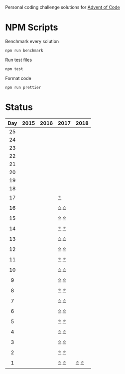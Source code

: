 Personal coding challenge solutions for [Advent of Code][aoc]

# NPM Scripts

Benchmark every solution

```
npm run benchmark
```

Run test files

```
npm test
```

Format code

```
npm run prettier
```

# Status

Day | 2015 | 2016 | 2017 | 2018
:---: | :--- | :--- | :--- | :--- |
25 | | | |
24 | | | |
23 | | | |
22 | | | |
21 | | | |
20 | | | |
19 | | | |
18 | | | |
17 | | | [⭐][aoc_solution_2017_17_1] |
16 | | | [⭐][aoc_solution_2017_16_1] [⭐][aoc_solution_2017_16_2] |
15 | | | [⭐][aoc_solution_2017_15_1] [⭐][aoc_solution_2017_15_2] |
14 | | | [⭐][aoc_solution_2017_14_1] [⭐][aoc_solution_2017_14_2] |
13 | | | [⭐][aoc_solution_2017_13_1] [⭐][aoc_solution_2017_13_2] |
12 | | | [⭐][aoc_solution_2017_12_1] [⭐][aoc_solution_2017_12_2] |
11 | | | [⭐][aoc_solution_2017_11_1] [⭐][aoc_solution_2017_11_2] |
10 | | | [⭐][aoc_solution_2017_10_1] [⭐][aoc_solution_2017_10_2] |
9  | | | [⭐][aoc_solution_2017_9_1] [⭐][aoc_solution_2017_9_2] |
8  | | | [⭐][aoc_solution_2017_8_1] [⭐][aoc_solution_2017_8_2] |
7  | | | [⭐][aoc_solution_2017_7_1] [⭐][aoc_solution_2017_7_2] |
6  | | | [⭐][aoc_solution_2017_6_1] [⭐][aoc_solution_2017_6_2] |
5  | | | [⭐][aoc_solution_2017_5_1] [⭐][aoc_solution_2017_5_2] |
4  | | | [⭐][aoc_solution_2017_4_1] [⭐][aoc_solution_2017_4_2] |
3  | | | [⭐][aoc_solution_2017_3_1] [⭐][aoc_solution_2017_3_2] |
2  | | | [⭐][aoc_solution_2017_2_1] [⭐][aoc_solution_2017_2_2] |
1  | | | [⭐][aoc_solution_2017_1_1] [⭐][aoc_solution_2017_1_2] | [⭐][aoc_solution_2018_1_1] [⭐][aoc_solution_2018_1_2]

[aoc]: https://adventofcode.com/
[aoc_solution_2015_1_1]: ./2015/day01/part1.js
[aoc_solution_2015_1_2]: ./2015/day01/part2.js
[aoc_solution_2015_2_1]: ./2015/day02/part1.js
[aoc_solution_2015_2_2]: ./2015/day02/part2.js
[aoc_solution_2015_3_1]: ./2015/day03/part1.js
[aoc_solution_2015_3_2]: ./2015/day03/part2.js
[aoc_solution_2015_4_1]: ./2015/day04/part1.js
[aoc_solution_2015_4_2]: ./2015/day04/part2.js
[aoc_solution_2015_5_1]: ./2015/day05/part1.js
[aoc_solution_2015_5_2]: ./2015/day05/part2.js
[aoc_solution_2015_6_1]: ./2015/day06/part1.js
[aoc_solution_2015_6_2]: ./2015/day06/part2.js
[aoc_solution_2015_7_1]: ./2015/day07/part1.js
[aoc_solution_2015_7_2]: ./2015/day07/part2.js
[aoc_solution_2015_8_1]: ./2015/day08/part1.js
[aoc_solution_2015_8_2]: ./2015/day08/part2.js
[aoc_solution_2015_9_1]: ./2015/day09/part1.js
[aoc_solution_2015_9_2]: ./2015/day09/part2.js
[aoc_solution_2015_10_1]: ./2015/day10/part1.js
[aoc_solution_2015_10_2]: ./2015/day10/part2.js
[aoc_solution_2015_11_1]: ./2015/day11/part1.js
[aoc_solution_2015_11_2]: ./2015/day11/part2.js
[aoc_solution_2015_12_1]: ./2015/day12/part1.js
[aoc_solution_2015_12_2]: ./2015/day12/part2.js
[aoc_solution_2015_13_1]: ./2015/day13/part1.js
[aoc_solution_2015_13_2]: ./2015/day13/part2.js
[aoc_solution_2015_14_1]: ./2015/day14/part1.js
[aoc_solution_2015_14_2]: ./2015/day14/part2.js
[aoc_solution_2015_15_1]: ./2015/day15/part1.js
[aoc_solution_2015_15_2]: ./2015/day15/part2.js
[aoc_solution_2015_16_1]: ./2015/day16/part1.js
[aoc_solution_2015_16_2]: ./2015/day16/part2.js
[aoc_solution_2015_17_1]: ./2015/day17/part1.js
[aoc_solution_2015_17_2]: ./2015/day17/part2.js
[aoc_solution_2015_18_1]: ./2015/day18/part1.js
[aoc_solution_2015_18_2]: ./2015/day18/part2.js
[aoc_solution_2015_19_1]: ./2015/day19/part1.js
[aoc_solution_2015_19_2]: ./2015/day19/part2.js
[aoc_solution_2015_20_1]: ./2015/day20/part1.js
[aoc_solution_2015_20_2]: ./2015/day20/part2.js
[aoc_solution_2015_21_1]: ./2015/day21/part1.js
[aoc_solution_2015_21_2]: ./2015/day21/part2.js
[aoc_solution_2015_22_1]: ./2015/day22/part1.js
[aoc_solution_2015_22_2]: ./2015/day22/part2.js
[aoc_solution_2015_23_1]: ./2015/day23/part1.js
[aoc_solution_2015_23_2]: ./2015/day23/part2.js
[aoc_solution_2015_24_1]: ./2015/day24/part1.js
[aoc_solution_2015_24_2]: ./2015/day24/part2.js
[aoc_solution_2015_25_1]: ./2015/day25/part1.js
[aoc_solution_2015_25_2]: ./2015/day25/part2.js
[aoc_solution_2016_1_1]: ./2016/day01/part1.js
[aoc_solution_2016_1_2]: ./2016/day01/part2.js
[aoc_solution_2016_2_1]: ./2016/day02/part1.js
[aoc_solution_2016_2_2]: ./2016/day02/part2.js
[aoc_solution_2016_3_1]: ./2016/day03/part1.js
[aoc_solution_2016_3_2]: ./2016/day03/part2.js
[aoc_solution_2016_4_1]: ./2016/day04/part1.js
[aoc_solution_2016_4_2]: ./2016/day04/part2.js
[aoc_solution_2016_5_1]: ./2016/day05/part1.js
[aoc_solution_2016_5_2]: ./2016/day05/part2.js
[aoc_solution_2016_6_1]: ./2016/day06/part1.js
[aoc_solution_2016_6_2]: ./2016/day06/part2.js
[aoc_solution_2016_7_1]: ./2016/day07/part1.js
[aoc_solution_2016_7_2]: ./2016/day07/part2.js
[aoc_solution_2016_8_1]: ./2016/day08/part1.js
[aoc_solution_2016_8_2]: ./2016/day08/part2.js
[aoc_solution_2016_9_1]: ./2016/day09/part1.js
[aoc_solution_2016_9_2]: ./2016/day09/part2.js
[aoc_solution_2016_10_1]: ./2016/day10/part1.js
[aoc_solution_2016_10_2]: ./2016/day10/part2.js
[aoc_solution_2016_11_1]: ./2016/day11/part1.js
[aoc_solution_2016_11_2]: ./2016/day11/part2.js
[aoc_solution_2016_12_1]: ./2016/day12/part1.js
[aoc_solution_2016_12_2]: ./2016/day12/part2.js
[aoc_solution_2016_13_1]: ./2016/day13/part1.js
[aoc_solution_2016_13_2]: ./2016/day13/part2.js
[aoc_solution_2016_14_1]: ./2016/day14/part1.js
[aoc_solution_2016_14_2]: ./2016/day14/part2.js
[aoc_solution_2016_15_1]: ./2016/day15/part1.js
[aoc_solution_2016_15_2]: ./2016/day15/part2.js
[aoc_solution_2016_16_1]: ./2016/day16/part1.js
[aoc_solution_2016_16_2]: ./2016/day16/part2.js
[aoc_solution_2016_17_1]: ./2016/day17/part1.js
[aoc_solution_2016_17_2]: ./2016/day17/part2.js
[aoc_solution_2016_18_1]: ./2016/day18/part1.js
[aoc_solution_2016_18_2]: ./2016/day18/part2.js
[aoc_solution_2016_19_1]: ./2016/day19/part1.js
[aoc_solution_2016_19_2]: ./2016/day19/part2.js
[aoc_solution_2016_20_1]: ./2016/day20/part1.js
[aoc_solution_2016_20_2]: ./2016/day20/part2.js
[aoc_solution_2016_21_1]: ./2016/day21/part1.js
[aoc_solution_2016_21_2]: ./2016/day21/part2.js
[aoc_solution_2016_22_1]: ./2016/day22/part1.js
[aoc_solution_2016_22_2]: ./2016/day22/part2.js
[aoc_solution_2016_23_1]: ./2016/day23/part1.js
[aoc_solution_2016_23_2]: ./2016/day23/part2.js
[aoc_solution_2016_24_1]: ./2016/day24/part1.js
[aoc_solution_2016_24_2]: ./2016/day24/part2.js
[aoc_solution_2016_25_1]: ./2016/day25/part1.js
[aoc_solution_2016_25_2]: ./2016/day25/part2.js
[aoc_solution_2017_1_1]: ./2017/day01/part1.js
[aoc_solution_2017_1_2]: ./2017/day01/part2.js
[aoc_solution_2017_2_1]: ./2017/day02/part1.js
[aoc_solution_2017_2_2]: ./2017/day02/part2.js
[aoc_solution_2017_3_1]: ./2017/day03/part1.js
[aoc_solution_2017_3_2]: ./2017/day03/part2.js
[aoc_solution_2017_4_1]: ./2017/day04/part1.js
[aoc_solution_2017_4_2]: ./2017/day04/part2.js
[aoc_solution_2017_5_1]: ./2017/day05/part1.js
[aoc_solution_2017_5_2]: ./2017/day05/part2.js
[aoc_solution_2017_6_1]: ./2017/day06/part1.js
[aoc_solution_2017_6_2]: ./2017/day06/part2.js
[aoc_solution_2017_7_1]: ./2017/day07/part1.js
[aoc_solution_2017_7_2]: ./2017/day07/part2.js
[aoc_solution_2017_8_1]: ./2017/day08/part1.js
[aoc_solution_2017_8_2]: ./2017/day08/part2.js
[aoc_solution_2017_9_1]: ./2017/day09/part1.js
[aoc_solution_2017_9_2]: ./2017/day09/part2.js
[aoc_solution_2017_10_1]: ./2017/day10/part1.js
[aoc_solution_2017_10_2]: ./2017/day10/part2.js
[aoc_solution_2017_11_1]: ./2017/day11/part1.js
[aoc_solution_2017_11_2]: ./2017/day11/part2.js
[aoc_solution_2017_12_1]: ./2017/day12/part1.js
[aoc_solution_2017_12_2]: ./2017/day12/part2.js
[aoc_solution_2017_13_1]: ./2017/day13/part1.js
[aoc_solution_2017_13_2]: ./2017/day13/part2.js
[aoc_solution_2017_14_1]: ./2017/day14/part1.js
[aoc_solution_2017_14_2]: ./2017/day14/part2.js
[aoc_solution_2017_15_1]: ./2017/day15/part1.js
[aoc_solution_2017_15_2]: ./2017/day15/part2.js
[aoc_solution_2017_16_1]: ./2017/day16/part1.js
[aoc_solution_2017_16_2]: ./2017/day16/part2.js
[aoc_solution_2017_17_1]: ./2017/day17/part1.js
[aoc_solution_2017_17_2]: ./2017/day17/part2.js
[aoc_solution_2017_18_1]: ./2017/day18/part1.js
[aoc_solution_2017_18_2]: ./2017/day18/part2.js
[aoc_solution_2017_19_1]: ./2017/day19/part1.js
[aoc_solution_2017_19_2]: ./2017/day19/part2.js
[aoc_solution_2017_20_1]: ./2017/day20/part1.js
[aoc_solution_2017_20_2]: ./2017/day20/part2.js
[aoc_solution_2017_21_1]: ./2017/day21/part1.js
[aoc_solution_2017_21_2]: ./2017/day21/part2.js
[aoc_solution_2017_22_1]: ./2017/day22/part1.js
[aoc_solution_2017_22_2]: ./2017/day22/part2.js
[aoc_solution_2017_23_1]: ./2017/day23/part1.js
[aoc_solution_2017_23_2]: ./2017/day23/part2.js
[aoc_solution_2017_24_1]: ./2017/day24/part1.js
[aoc_solution_2017_24_2]: ./2017/day24/part2.js
[aoc_solution_2017_25_1]: ./2017/day25/part1.js
[aoc_solution_2017_25_2]: ./2017/day25/part2.js
[aoc_solution_2018_1_1]: ./2018/day01/part1.js
[aoc_solution_2018_1_2]: ./2018/day01/part2.js
[aoc_solution_2018_2_1]: ./2018/day02/part1.js
[aoc_solution_2018_2_2]: ./2018/day02/part2.js
[aoc_solution_2018_3_1]: ./2018/day03/part1.js
[aoc_solution_2018_3_2]: ./2018/day03/part2.js
[aoc_solution_2018_4_1]: ./2018/day04/part1.js
[aoc_solution_2018_4_2]: ./2018/day04/part2.js
[aoc_solution_2018_5_1]: ./2018/day05/part1.js
[aoc_solution_2018_5_2]: ./2018/day05/part2.js
[aoc_solution_2018_6_1]: ./2018/day06/part1.js
[aoc_solution_2018_6_2]: ./2018/day06/part2.js
[aoc_solution_2018_7_1]: ./2018/day07/part1.js
[aoc_solution_2018_7_2]: ./2018/day07/part2.js
[aoc_solution_2018_8_1]: ./2018/day08/part1.js
[aoc_solution_2018_8_2]: ./2018/day08/part2.js
[aoc_solution_2018_9_1]: ./2018/day09/part1.js
[aoc_solution_2018_9_2]: ./2018/day09/part2.js
[aoc_solution_2018_10_1]: ./2018/day10/part1.js
[aoc_solution_2018_10_2]: ./2018/day10/part2.js
[aoc_solution_2018_11_1]: ./2018/day11/part1.js
[aoc_solution_2018_11_2]: ./2018/day11/part2.js
[aoc_solution_2018_12_1]: ./2018/day12/part1.js
[aoc_solution_2018_12_2]: ./2018/day12/part2.js
[aoc_solution_2018_13_1]: ./2018/day13/part1.js
[aoc_solution_2018_13_2]: ./2018/day13/part2.js
[aoc_solution_2018_14_1]: ./2018/day14/part1.js
[aoc_solution_2018_14_2]: ./2018/day14/part2.js
[aoc_solution_2018_15_1]: ./2018/day15/part1.js
[aoc_solution_2018_15_2]: ./2018/day15/part2.js
[aoc_solution_2018_16_1]: ./2018/day16/part1.js
[aoc_solution_2018_16_2]: ./2018/day16/part2.js
[aoc_solution_2018_17_1]: ./2018/day17/part1.js
[aoc_solution_2018_17_2]: ./2018/day17/part2.js
[aoc_solution_2018_18_1]: ./2018/day18/part1.js
[aoc_solution_2018_18_2]: ./2018/day18/part2.js
[aoc_solution_2018_19_1]: ./2018/day19/part1.js
[aoc_solution_2018_19_2]: ./2018/day19/part2.js
[aoc_solution_2018_20_1]: ./2018/day20/part1.js
[aoc_solution_2018_20_2]: ./2018/day20/part2.js
[aoc_solution_2018_21_1]: ./2018/day21/part1.js
[aoc_solution_2018_21_2]: ./2018/day21/part2.js
[aoc_solution_2018_22_1]: ./2018/day22/part1.js
[aoc_solution_2018_22_2]: ./2018/day22/part2.js
[aoc_solution_2018_23_1]: ./2018/day23/part1.js
[aoc_solution_2018_23_2]: ./2018/day23/part2.js
[aoc_solution_2018_24_1]: ./2018/day24/part1.js
[aoc_solution_2018_24_2]: ./2018/day24/part2.js
[aoc_solution_2018_25_1]: ./2018/day25/part1.js
[aoc_solution_2018_25_2]: ./2018/day25/part2.js
